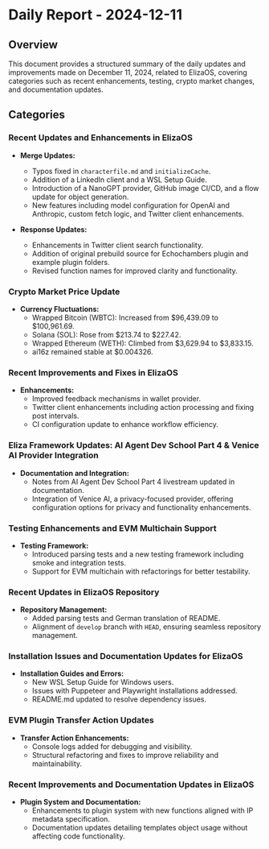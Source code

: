 # Daily Report - 2024-12-11

## Overview

This document provides a structured summary of the daily updates and improvements made on December 11, 2024, related to ElizaOS, covering categories such as recent enhancements, testing, crypto market changes, and documentation updates.

## Categories

### Recent Updates and Enhancements in ElizaOS

- **Merge Updates:**

  - Typos fixed in `characterfile.md` and `initializeCache`.
  - Addition of a LinkedIn client and a WSL Setup Guide.
  - Introduction of a NanoGPT provider, GitHub image CI/CD, and a flow update for object generation.
  - New features including model configuration for OpenAI and Anthropic, custom fetch logic, and Twitter client enhancements.

- **Response Updates:**
  - Enhancements in Twitter client search functionality.
  - Addition of original prebuild source for Echochambers plugin and example plugin folders.
  - Revised function names for improved clarity and functionality.

### Crypto Market Price Update

- **Currency Fluctuations:**
  - Wrapped Bitcoin (WBTC): Increased from $96,439.09 to $100,961.69.
  - Solana (SOL): Rose from $213.74 to $227.42.
  - Wrapped Ethereum (WETH): Climbed from $3,629.94 to $3,833.15.
  - ai16z remained stable at $0.004326.

### Recent Improvements and Fixes in ElizaOS

- **Enhancements:**
  - Improved feedback mechanisms in wallet provider.
  - Twitter client enhancements including action processing and fixing post intervals.
  - CI configuration update to enhance workflow efficiency.

### Eliza Framework Updates: AI Agent Dev School Part 4 & Venice AI Provider Integration

- **Documentation and Integration:**
  - Notes from AI Agent Dev School Part 4 livestream updated in documentation.
  - Integration of Venice AI, a privacy-focused provider, offering configuration options for privacy and functionality enhancements.

### Testing Enhancements and EVM Multichain Support

- **Testing Framework:**
  - Introduced parsing tests and a new testing framework including smoke and integration tests.
  - Support for EVM multichain with refactorings for better testability.

### Recent Updates in ElizaOS Repository

- **Repository Management:**
  - Added parsing tests and German translation of README.
  - Alignment of `develop` branch with `HEAD`, ensuring seamless repository management.

### Installation Issues and Documentation Updates for ElizaOS

- **Installation Guides and Errors:**
  - New WSL Setup Guide for Windows users.
  - Issues with Puppeteer and Playwright installations addressed.
  - README.md updated to resolve dependency issues.

### EVM Plugin Transfer Action Updates

- **Transfer Action Enhancements:**
  - Console logs added for debugging and visibility.
  - Structural refactoring and fixes to improve reliability and maintainability.

### Recent Improvements and Documentation Updates in ElizaOS

- **Plugin System and Documentation:**
  - Enhancements to plugin system with new functions aligned with IP metadata specification.
  - Documentation updates detailing templates object usage without affecting code functionality.

